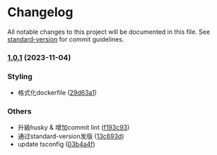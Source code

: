 # Changelog

All notable changes to this project will be documented in this file. See [standard-version](https://github.com/conventional-changelog/standard-version) for commit guidelines.

### [1.0.1](https://github.com/WeilinerL/nuwa-cli/compare/v1.0.0...v1.0.1) (2023-11-04)


### Styling

* 格式化dockerfile ([29d63a1](https://github.com/WeilinerL/nuwa-cli/commit/29d63a171d94ff475a65e9326e0fa7711673ef3c))


### Others

* 升級husky & 增加commit lint ([f193c93](https://github.com/WeilinerL/nuwa-cli/commit/f193c93c0d5da56b4f7cf77052ad7baef15426fe))
* 通过standard-version发版 ([13c693d](https://github.com/WeilinerL/nuwa-cli/commit/13c693d9596443fe07d3610bf44e3553e19116d0))
* update tsconfig ([03b4a4f](https://github.com/WeilinerL/nuwa-cli/commit/03b4a4f3e8ebcb16ca2fc9372efe3bc9acc32cae))
